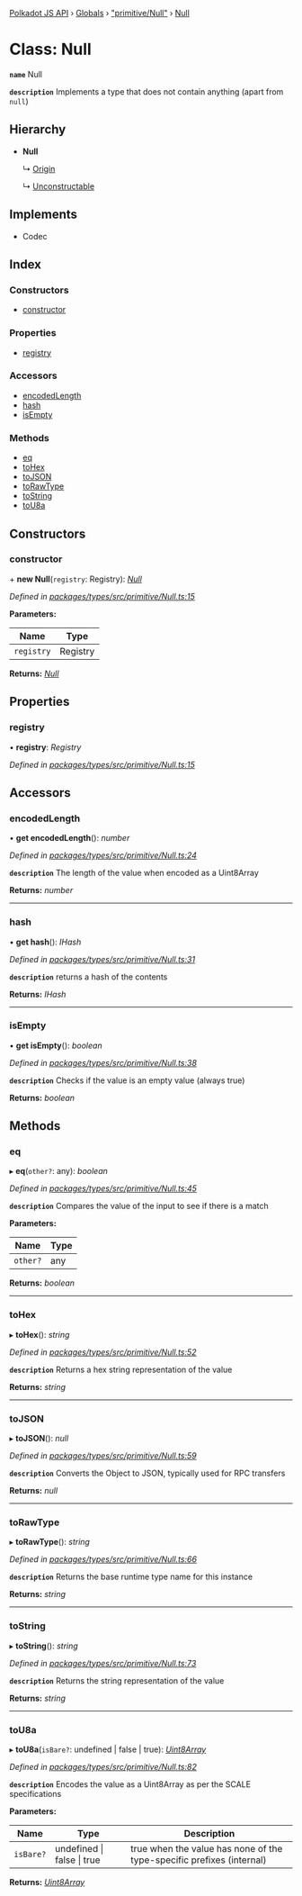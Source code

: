 [Polkadot JS API](../README.md) › [Globals](../globals.md) › ["primitive/Null"](../modules/_primitive_null_.md) › [Null](_primitive_null_.null.md)

# Class: Null

**`name`** Null

**`description`** 
Implements a type that does not contain anything (apart from `null`)

## Hierarchy

* **Null**

  ↳ [Origin](_primitive_generic_origin_.origin.md)

  ↳ [Unconstructable](_primitive_unconstructable_.unconstructable.md)

## Implements

* Codec

## Index

### Constructors

* [constructor](_primitive_null_.null.md#constructor)

### Properties

* [registry](_primitive_null_.null.md#registry)

### Accessors

* [encodedLength](_primitive_null_.null.md#encodedlength)
* [hash](_primitive_null_.null.md#hash)
* [isEmpty](_primitive_null_.null.md#isempty)

### Methods

* [eq](_primitive_null_.null.md#eq)
* [toHex](_primitive_null_.null.md#tohex)
* [toJSON](_primitive_null_.null.md#tojson)
* [toRawType](_primitive_null_.null.md#torawtype)
* [toString](_primitive_null_.null.md#tostring)
* [toU8a](_primitive_null_.null.md#tou8a)

## Constructors

###  constructor

\+ **new Null**(`registry`: Registry): *[Null](_primitive_null_.null.md)*

*Defined in [packages/types/src/primitive/Null.ts:15](https://github.com/polkadot-js/api/blob/1e975c68ee/packages/types/src/primitive/Null.ts#L15)*

**Parameters:**

Name | Type |
------ | ------ |
`registry` | Registry |

**Returns:** *[Null](_primitive_null_.null.md)*

## Properties

###  registry

• **registry**: *Registry*

*Defined in [packages/types/src/primitive/Null.ts:15](https://github.com/polkadot-js/api/blob/1e975c68ee/packages/types/src/primitive/Null.ts#L15)*

## Accessors

###  encodedLength

• **get encodedLength**(): *number*

*Defined in [packages/types/src/primitive/Null.ts:24](https://github.com/polkadot-js/api/blob/1e975c68ee/packages/types/src/primitive/Null.ts#L24)*

**`description`** The length of the value when encoded as a Uint8Array

**Returns:** *number*

___

###  hash

• **get hash**(): *IHash*

*Defined in [packages/types/src/primitive/Null.ts:31](https://github.com/polkadot-js/api/blob/1e975c68ee/packages/types/src/primitive/Null.ts#L31)*

**`description`** returns a hash of the contents

**Returns:** *IHash*

___

###  isEmpty

• **get isEmpty**(): *boolean*

*Defined in [packages/types/src/primitive/Null.ts:38](https://github.com/polkadot-js/api/blob/1e975c68ee/packages/types/src/primitive/Null.ts#L38)*

**`description`** Checks if the value is an empty value (always true)

**Returns:** *boolean*

## Methods

###  eq

▸ **eq**(`other?`: any): *boolean*

*Defined in [packages/types/src/primitive/Null.ts:45](https://github.com/polkadot-js/api/blob/1e975c68ee/packages/types/src/primitive/Null.ts#L45)*

**`description`** Compares the value of the input to see if there is a match

**Parameters:**

Name | Type |
------ | ------ |
`other?` | any |

**Returns:** *boolean*

___

###  toHex

▸ **toHex**(): *string*

*Defined in [packages/types/src/primitive/Null.ts:52](https://github.com/polkadot-js/api/blob/1e975c68ee/packages/types/src/primitive/Null.ts#L52)*

**`description`** Returns a hex string representation of the value

**Returns:** *string*

___

###  toJSON

▸ **toJSON**(): *null*

*Defined in [packages/types/src/primitive/Null.ts:59](https://github.com/polkadot-js/api/blob/1e975c68ee/packages/types/src/primitive/Null.ts#L59)*

**`description`** Converts the Object to JSON, typically used for RPC transfers

**Returns:** *null*

___

###  toRawType

▸ **toRawType**(): *string*

*Defined in [packages/types/src/primitive/Null.ts:66](https://github.com/polkadot-js/api/blob/1e975c68ee/packages/types/src/primitive/Null.ts#L66)*

**`description`** Returns the base runtime type name for this instance

**Returns:** *string*

___

###  toString

▸ **toString**(): *string*

*Defined in [packages/types/src/primitive/Null.ts:73](https://github.com/polkadot-js/api/blob/1e975c68ee/packages/types/src/primitive/Null.ts#L73)*

**`description`** Returns the string representation of the value

**Returns:** *string*

___

###  toU8a

▸ **toU8a**(`isBare?`: undefined | false | true): *[Uint8Array](_codec_raw_.raw.md#static-uint8array)*

*Defined in [packages/types/src/primitive/Null.ts:82](https://github.com/polkadot-js/api/blob/1e975c68ee/packages/types/src/primitive/Null.ts#L82)*

**`description`** Encodes the value as a Uint8Array as per the SCALE specifications

**Parameters:**

Name | Type | Description |
------ | ------ | ------ |
`isBare?` | undefined &#124; false &#124; true | true when the value has none of the type-specific prefixes (internal)  |

**Returns:** *[Uint8Array](_codec_raw_.raw.md#static-uint8array)*
